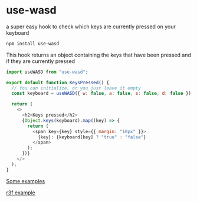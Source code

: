 # use-wasd

a super easy hook to check which keys are currently pressed on your keyboard

```bash
npm install use-wasd
```

This hook returns an object containing the keys that have been pressed and if they are currently pressed

```js
import useWASD from "use-wasd";

export default function KeysPressed() {
  // You can initialize, or you just leave it empty
  const keyboard = useWASD({ w: false, a: false, s: false, d: false });

  return (
    <>
      <h2>Keys pressed</h2>
      {Object.keys(keyboard).map((key) => {
        return (
          <span key={key} style={{ margin: "10px" }}>
            {key}: {keyboard[key] ? "true" : "false"}
          </span>
        );
      })}
    </>
  );
}
```

[Some examples](https://codesandbox.io/s/usewasd-hook-jwvks5?file=/src/App.js)

[r3f example](https://codesandbox.io/s/use-wasd-hook-in-r3f-s0pomg?file=/src/App.js)
